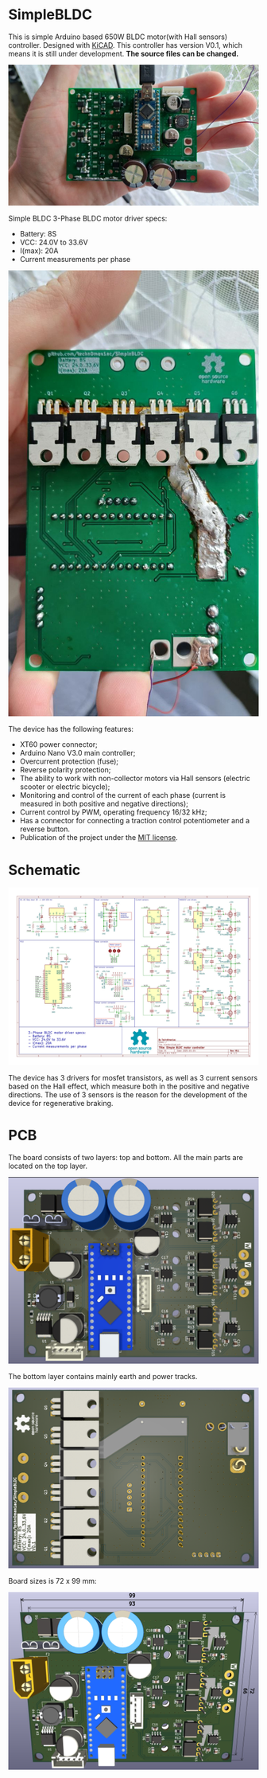 # SimpleBLDC

This is simple Arduino based 650W BLDC motor(with Hall sensors) controller. Designed with [KiCAD](https://www.kicad.org/). This controller has version V0.1, which means it is still under development. **The source files can be changed.**

![SimpleBLDC PCB in real life](https://raw.githubusercontent.com/techn0man1ac/SimpleBLDC/refs/heads/main/PCB/IMGs/Real_BLDC_Face.jpg)

Simple BLDC 3-Phase BLDC motor driver specs:
- Battery: 8S 
- VCC: 24.0V to 33.6V
- I(max): 20A 
- Сurrent measurements per phase

![SimpleBLDC PCB in real life_back](https://raw.githubusercontent.com/techn0man1ac/SimpleBLDC/refs/heads/main/PCB/IMGs/Real_BLDC_back.jpg)

The device has the following features:
- XT60 power connector;
- Arduino Nano V3.0 main controller;
- Overcurrent protection (fuse);
- Reverse polarity protection;
- The ability to work with non-collector motors via Hall sensors (electric scooter or electric bicycle);
- Monitoring and control of the current of each phase (current is measured in both positive and negative directions);
- Current control by PWM, operating frequency 16/32 kHz;
- Has a connector for connecting a traction control potentiometer and a reverse button.
- Publication of the project under the [MIT license](https://github.com/techn0man1ac/SimpleBLDC/blob/main/LICENSE).

# Schematic

![BLDC motor driver schematic](https://raw.githubusercontent.com/techn0man1ac/SimpleBLDC/refs/heads/main/PCB/IMGs/Schematic.jpg)

The device has 3 drivers for mosfet transistors, as well as 3 current sensors based on the Hall effect, which measure both in the positive and negative directions. The use of 3 sensors is the reason for the development of the device for regenerative braking.

# PCB

The board consists of two layers: top and bottom. All the main parts are located on the top layer.

![Face PCB side](https://raw.githubusercontent.com/techn0man1ac/SimpleBLDC/refs/heads/main/PCB/IMGs/PCB_face.png)

The bottom layer contains mainly earth and power tracks.

![The PCB bottom laye](https://raw.githubusercontent.com/techn0man1ac/SimpleBLDC/refs/heads/main/PCB/IMGs/PCB_back.png)

Board sizes is 72 x 99 mm:

![BLDC motor driver schematic](https://raw.githubusercontent.com/techn0man1ac/SimpleBLDC/refs/heads/main/PCB/IMGs/PCB_sizes.png)


